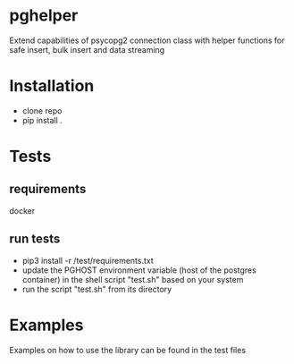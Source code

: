# pghelper
Extend capabilities of psycopg2 connection class with helper functions
for safe insert, bulk insert and data streaming

# Installation
- clone repo 
- pip install . 

# Tests
## requirements 
docker
## run tests
- pip3 install -r /test/requirements.txt
- update the PGHOST environment variable (host of the postgres container) in the shell script "test.sh"
based on your system
- run the script "test.sh" from its directory

# Examples
Examples on how to use the library can be found in the test files
